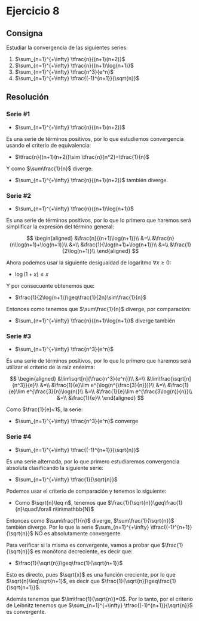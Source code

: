 # Ejercicio 8

## Consigna

Estudiar la convergencia de las siguientes series:

1. $\sum_{n=1}^{+\infty} \tfrac{n}{(n+1)(n+2)}$
2. $\sum_{n=1}^{+\infty} \tfrac{n}{(n+1)\log(n+1)}$
3. $\sum_{n=1}^{+\infty} \tfrac{n^3}{e^n}$
4. $\sum_{n=1}^{+\infty} \tfrac{(-1)^{n+1}}{\sqrt{n}}$

## Resolución

### Serie #1

- $\sum_{n=1}^{+\infty} \tfrac{n}{(n+1)(n+2)}$

Es una serie de términos positivos, por lo que estudiemos convergencia usando el criterio de equivalencia:

- $\tfrac{n}{(n+1)(n+2)}\sim \tfrac{n}{n^2}=\tfrac{1}{n}$

Y como $\sum\frac{1}{n}$ diverge:

- $\sum_{n=1}^{+\infty} \tfrac{n}{(n+1)(n+2)}$ también diverge.

### Serie #2

- $\sum_{n=1}^{+\infty} \tfrac{n}{(n+1)\log(n+1)}$

Es una serie de términos positivos, por lo que lo primero que haremos será simplificar la expresión del término general:

$$
\begin{aligned}
&\frac{n}{(n+1)\log(n+1)}\\
&=\\
&\frac{n}{n\log(n+1)+\log(n+1)}\\
&=\\
&\frac{1}{\log(n+1)+\log(n+1)}\\
&=\\
&\frac{1}{2\log(n+1)}\\
\end{aligned}
$$

Ahora podemos usar la siguiente desigualdad de logaritmo $\forall x\geq0$:

- $\log(1+x)\leq x$

Y por consecuente obtenemos que:

- $\frac{1}{2\log(n+1)}\geq\frac{1}{2n}\sim\frac{1}{n}$

Entonces como tenemos que $\sum\frac{1}{n}$ diverge, por comparación:

- $\sum_{n=1}^{+\infty} \tfrac{n}{(n+1)\log(n+1)}$ diverge también

### Serie #3

- $\sum_{n=1}^{+\infty} \tfrac{n^3}{e^n}$

Es una serie de términos positivos, por lo que lo primero que haremos será utilizar el criterio de la raíz enésima:

$$
\begin{aligned}
&\lim\sqrt[n]{\frac{n^3}{e^n}}\\
&=\\
&\lim\frac{\sqrt[n]{n^3}}{e}\\
&=\\
&\frac{1}{e}\lim e^{\log(n^{\frac{3}{n}})}\\
&=\\
&\frac{1}{e}\lim e^{\frac{3}{n}\log(n)}\\
&=\\
&\frac{1}{e}\lim e^{\frac{3\log(n)}{n}}\\
&=\\
&\frac{1}{e}\\
\end{aligned}
$$

Como $\frac{1}{e}<1$, la serie:

- $\sum_{n=1}^{+\infty} \tfrac{n^3}{e^n}$ converge

### Serie #4

- $\sum_{n=1}^{+\infty} \tfrac{(-1)^{n+1}}{\sqrt{n}}$

Es una serie alternada, por lo que primero estudiaremos convergencia absoluta clasificando la siguiente serie:

- $\sum_{n=1}^{+\infty} \tfrac{1}{\sqrt{n}}$

Podemos usar el criterio de comparación y tenemos lo siguiente:

- Como $\sqrt{n}\leq n$, tenemos que $\frac{1}{\sqrt{n}}\geq\frac{1}{n}\quad\forall n\in\mathbb{N}$

Entonces como $\sum\frac{1}{n}$ diverge, $\sum\frac{1}{\sqrt{n}}$ también diverge.
Por lo que la serie $\sum_{n=1}^{+\infty} \tfrac{(-1)^{n+1}}{\sqrt{n}}$ NO es absolutamente convergente.

Para verificar si la misma es convergente, vamos a probar que $\frac{1}{\sqrt{n}}$ es monótona decreciente, es decir que:

- $\frac{1}{\sqrt{n}}\geq\frac{1}{\sqrt{n+1}}$

Esto es directo, pues $\sqrt{x}$ es una función creciente, por lo que $\sqrt{n}\leq\sqrt{n+1}$, es decir que $\frac{1}{\sqrt{n}}\geq\frac{1}{\sqrt{n+1}}$.

Además tenemos que $\lim\frac{1}{\sqrt{n}}=0$.
Por lo tanto, por el criterio de Leibnitz tenemos que $\sum_{n=1}^{+\infty} \tfrac{(-1)^{n+1}}{\sqrt{n}}$ es convergente.